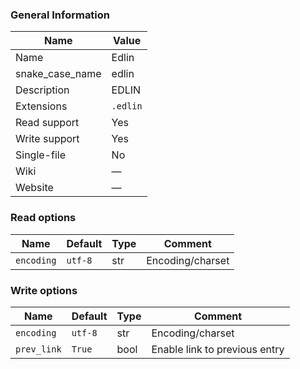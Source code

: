 
### General Information ###
Name | Value
---- | -------
Name | Edlin
snake_case_name | edlin
Description | EDLIN
Extensions | `.edlin`
Read support | Yes
Write support | Yes
Single-file | No
Wiki | ―
Website | ―


### Read options ###
Name | Default | Type | Comment
---- | ---- | ------- | -------
`encoding` | `utf-8` | str | Encoding/charset

### Write options ###
Name | Default | Type | Comment
---- | ---- | ------- | -------
`encoding` | `utf-8` | str | Encoding/charset
`prev_link` | `True` | bool | Enable link to previous entry
